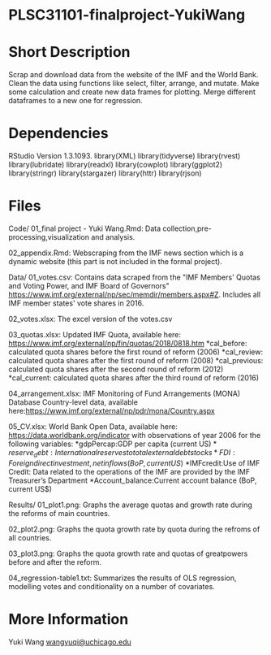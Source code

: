 # PLSC31101-finalproject-YukiWang
# Short Description
Scrap and download data from the website of the IMF and the World Bank. Clean the data using functions like select, filter, arrange, and mutate. Make some calculation and create new data frames for plotting. Merge different dataframes to a new one for regression.

# Dependencies
RStudio Version 1.3.1093.
library(XML)
library(tidyverse)
library(rvest)
library(lubridate)
library(readxl)
library(cowplot)
library(ggplot2)
library(stringr)
library(stargazer)
library(httr)
library(rjson)

# Files
Code/
01_final project - Yuki Wang.Rmd: Data collection,pre-processing,visualization and analysis.

02_appendix.Rmd: Webscraping from the IMF news section which is a dynamic website (this part is not included in the formal project).

Data/
01_votes.csv: Contains data scraped from the "IMF Members' Quotas and Voting Power, and IMF Board of Governors" https://www.imf.org/external/np/sec/memdir/members.aspx#Z. Includes all IMF member states' vote shares in 2016.

02_votes.xlsx: The excel version of the votes.csv

03_quotas.xlsx: Updated IMF Quota, available here: https://www.imf.org/external/np/fin/quotas/2018/0818.htm
*cal_before: calculated quota shares before the first round of reform (2006) 
*cal_review: calculated quota shares after the first round of reform (2008)
*cal_previous: calculated quota shares after the second round of reform (2012)
*cal_current: calculated quota shares after the third round of reform (2016)

04_arrangement.xlsx: IMF Monitoring of Fund Arrangements (MONA) Database Country-level data, available here:https://www.imf.org/external/np/pdr/mona/Country.aspx

05_CV.xlsx: World Bank Open Data, available here: https://data.worldbank.org/indicator with observations of year 2006 for the following variables:
*gdpPercap:GDP per capita (current US$)
*reserve_debt:International reserves to total external debt stocks
*FDI:Foreign direct investment, net inflows (BoP, current US$)
*IMFcredit:Use of IMF Credit: Data related to the operations of the IMF are provided by the IMF Treasurer’s Department
*Account_balance:Current account balance (BoP, current US$)


Results/
01_plot1.png: Graphs the average quotas and growth rate during the reforms of main countries.

02_plot2.png: Graphs the quota growth rate by quota during the refroms of all countries.

03_plot3.png: Graphs the quota growth rate and quotas of greatpowers before and after the reform.

04_regression-table1.txt: Summarizes the results of OLS regression, modelling votes and conditionality on a number of covariates.


# More Information
Yuki Wang
wangyuqi@uchicago.edu
